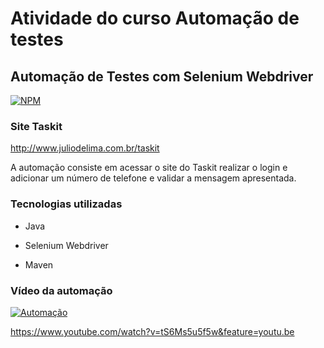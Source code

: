 # Atividade do curso Automação de testes

## Automação de Testes com Selenium Webdriver

[![NPM](https://img.shields.io/npm/l/react)](https://github.com/neliocursos/exemplo-readme/blob/main/LICENSE) 



### Site Taskit 

http://www.juliodelima.com.br/taskit


A automação consiste em acessar o site do Taskit realizar o login e adicionar um número de telefone e validar a mensagem apresentada.


### Tecnologias utilizadas

- Java

- Selenium Webdriver

- Maven

### Vídeo da automação

[![Automação](https://img.youtube.com/vi/<ID_DO_VÍDEO>/0.jpg)](https://youtu.be/tS6Ms5u5f5w=<ID_DO_VÍDEO>)

https://www.youtube.com/watch?v=tS6Ms5u5f5w&feature=youtu.be
